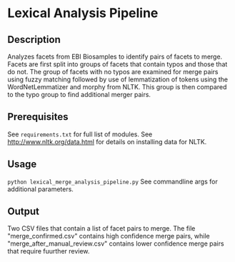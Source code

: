 # Lexical Analysis Pipeline

## Description
Analyzes facets from EBI Biosamples to identify pairs of facets to merge. Facets are first split into 
groups of facets that contain typos and those that do not. The group of facets with no typos are examined
for merge pairs using fuzzy matching followed by use of lemmatization of tokens using the WordNetLemmatizer
and morphy from NLTK. This group is then compared to the typo group to find additional merger pairs.

## Prerequisites
See `requirements.txt` for full list of modules. See http://www.nltk.org/data.html for details on installing data for NLTK.

## Usage 
`python lexical_merge_analysis_pipeline.py`
See commandline args for additional parameters.

## Output
Two CSV files that contain a list of facet pairs to merge. The file "merge_confirmed.csv" contains high confidence merge pairs, while "merge_after_manual_review.csv" contains lower confidence merge pairs that require fuurther review.


